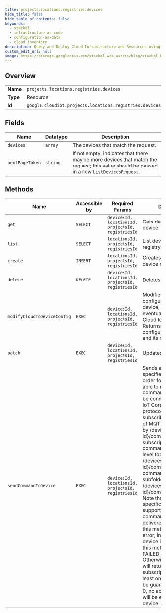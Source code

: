 ```yaml
---
title: projects.locations.registries.devices
hide_title: false
hide_table_of_contents: false
keywords:
  - stackql
  - infrastructure-as-code
  - configuration-as-data
  - cloud inventory
description: Query and Deploy Cloud Infrastructure and Resources using SQL
custom_edit_url: null
image: https://storage.googleapis.com/stackql-web-assets/blog/stackql-blog-post-featured-image.png
---
```

  
    

## Overview
<table><tbody>
<tr><td><b>Name</b></td><td><code>projects.locations.registries.devices</code></td></tr>
<tr><td><b>Type</b></td><td>Resource</td></tr>
<tr><td><b>Id</b></td><td><code>google.cloudiot.projects.locations.registries.devices</code></td></tr>
</tbody></table>

## Fields
| Name | Datatype | Description |
| ---- | -------- | ----------- |
| `devices` | `array` | The devices that match the request. |
| `nextPageToken` | `string` | If not empty, indicates that there may be more devices that match the request; this value should be passed in a new `ListDevicesRequest`. |
## Methods
| Name | Accessible by | Required Params | Description |
| ---- | ------------- | --------------- | ----------- |
| `get` | `SELECT` | `devicesId, locationsId, projectsId, registriesId` | Gets details about a device. |
| `list` | `SELECT` | `locationsId, projectsId, registriesId` | List devices in a device registry. |
| `create` | `INSERT` | `locationsId, projectsId, registriesId` | Creates a device in a device registry. |
| `delete` | `DELETE` | `devicesId, locationsId, projectsId, registriesId` | Deletes a device. |
| `modifyCloudToDeviceConfig` | `EXEC` | `devicesId, locationsId, projectsId, registriesId` | Modifies the configuration for the device, which is eventually sent from the Cloud IoT Core servers. Returns the modified configuration version and its metadata. |
| `patch` | `EXEC` | `devicesId, locationsId, projectsId, registriesId` | Updates a device. |
| `sendCommandToDevice` | `EXEC` | `devicesId, locationsId, projectsId, registriesId` | Sends a command to the specified device. In order for a device to be able to receive commands, it must: 1) be connected to Cloud IoT Core using the MQTT protocol, and 2) be subscribed to the group of MQTT topics specified by /devices/{device-id}/commands/#. This subscription will receive commands at the top-level topic /devices/{device-id}/commands as well as commands for subfolders, like /devices/{device-id}/commands/subfolder. Note that subscribing to specific subfolders is not supported. If the command could not be delivered to the device, this method will return an error; in particular, if the device is not subscribed, this method will return FAILED_PRECONDITION. Otherwise, this method will return OK. If the subscription is QoS 1, at least once delivery will be guaranteed; for QoS 0, no acknowledgment will be expected from the device. |
